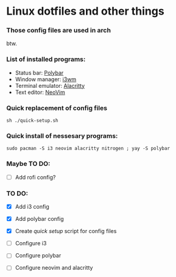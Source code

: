 # Linux dotfiles and other things

### Those config files are used in arch
btw.

### List of installed programs:
- Status bar: [Polybar](https://polybar.github.io/)
- Window manager: [i3wm](https://i3wm.org/)
- Terminal emulator: [Alacritty](https://alacritty.org/)
- Text editor: [NeoVim](https://neovim.io/)

### Quick replacement of config files
`sh ./quick-setup.sh`

### Quick install of nessesary programs:
`sudo pacman -S i3 neovim alacritty nitrogen ; yay -S polybar`

### Maybe TO DO:
- [ ] Add rofi config?

### TO DO:
- [x] Add i3 config
- [x] Add polybar config 
- [x] Create *quick setup* script for config files 
- [ ] Configure i3 
- [ ] Configure polybar
- [ ] Configure neovim and alacritty

